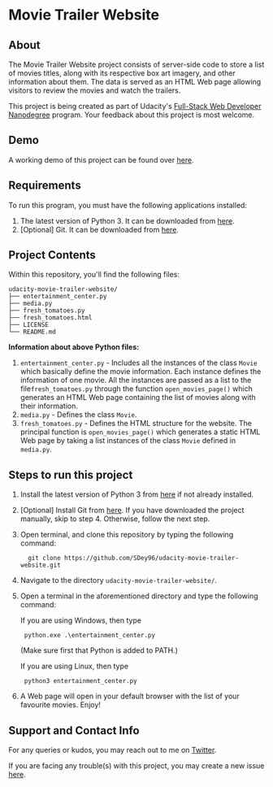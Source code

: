 # Movie Trailer Website
## About
The Movie Trailer Website project consists of server-side code to store a list of movies titles, along with its respective box art imagery, and other information about them. The data is served as an HTML Web page allowing visitors to review the movies and watch the trailers.

This project is being created as part of Udacity's [Full-Stack Web Developer Nanodegree](https://in.udacity.com/course/full-stack-web-developer-nanodegree--nd004) program. Your feedback about this project is most welcome. 

## Demo
A working demo of this project can be found over [here](https://sdey96.github.io/udacity-movie-trailer-website/fresh_tomatoes.html).

## Requirements
To run this program, you must have the following applications installed:
1. The latest version of Python 3. It can be downloaded from [here](https://www.python.org/downloads/).
2. [Optional] Git. It can be downloaded from [here](https://git-scm.com/downloads).

## Project Contents
Within this repository, you'll find the following files:
```
udacity-movie-trailer-website/
├── entertainment_center.py
├── media.py
├── fresh_tomatoes.py
├── fresh_tomatoes.html
├── LICENSE
└── README.md
```
**Information about above Python files:**

 1. `entertainment_center.py` - Includes all the instances of the class `Movie` which basically define the movie information. Each instance defines the information of one movie. All the instances are passed as a list to the file`fresh_tomatoes.py` through the function `open_movies_page()` which generates an HTML Web page containing the list of movies along with their information.
2.  `media.py` - Defines the class `Movie`.
3. `fresh_tomatoes.py` - Defines the HTML structure for the website. The principal function is `open_movies_page()` which generates a static HTML Web page by taking a list instances of the class `Movie` defined in `media.py`.

## Steps to run this project

 1. Install the latest version of Python 3 from [here](https://www.python.org/downloads/) if not already installed.
 2. [Optional] Install Git from [here](https://git-scm.com/downloads). If you have downloaded the project manually, skip to step 4. Otherwise, follow the next step.
 3. Open terminal, and clone this repository by typing the following command:
 
          git clone https://github.com/SDey96/udacity-movie-trailer-website.git
 
 4. Navigate to the directory `udacity-movie-trailer-website/`.
 5. Open a terminal in the aforementioned directory and type the following command:
 
       If you are using Windows, then type 
         
         python.exe .\entertainment_center.py 
        
      (Make sure first that Python is added to PATH.)
  
       If you are using Linux, then type 
         
         python3 entertainment_center.py
  
  6. A Web page will open in your default browser with the list of your favourite movies. Enjoy!

## Support and Contact Info
For any queries or kudos, you may reach out to me on [Twitter](https://twitter.com/SDey_96).

If you are facing any trouble(s) with this project, you may create a new issue [here](https://github.com/SDey96/udacity-movie-trailer-website/issues). 
